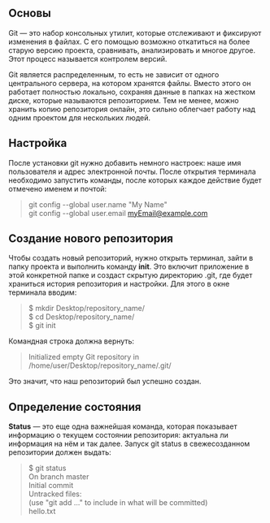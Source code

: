 ## **Основы**  
Git — это набор консольных утилит, которые отслеживают и фиксируют изменения в файлах. С его помощью возможно
откатиться на более старую версию проекта, сравнивать, анализировать и многое другое. Этот процесс называется контролем версий.

Git является распределенным, то есть не зависит от одного центрального сервера, на котором хранятся файлы. 
Вместо этого он работает полностью локально, сохраняя данные в папках на жестком диске, которые называются репозиторием. 
Тем не менее, можно хранить копию репозитория онлайн, это сильно облегчает работу над одним проектом для нескольких людей.  

## **Настройка**  
После установки git нужно добавить немного настроек: наше имя пользователя и адрес электронной почты. 
После открытия терминала необходимо запустить команды, после которых каждое действие будет отмечено именем и почтой:  

>git config --global user.name "My Name"  
git config --global user.email myEmail@example.com  

## **Создание нового репозитория**
Чтобы создать новый репозиторий, нужно открыть терминал, зайти в папку проекта и выполнить команду **init**. Это включит приложение в этой конкретной папке и создаст скрытую директорию .git, где будет храниться история репозитория и настройки. Для этого в окне терминала вводим:  


>$ mkdir Desktop/repository_name/  
$ cd Desktop/repository_name/  
$ git init  

Командная строка должна вернуть:  

>Initialized empty Git repository in /home/user/Desktop/repository_name/.git/  

Это значит, что наш репозиторий был успешно создан.  

## **Определение состояния**  
**Status** — это еще одна важнейшая команда, которая показывает информацию о текущем состоянии репозитория: актуальна ли информация на нём и так далее. Запуск git status в свежесозданном репозитории должен выдать:  

>$ git status  
On branch master  
Initial commit  
Untracked files:  
(use "git add ..." to include in what will be committed)  
hello.txt  

